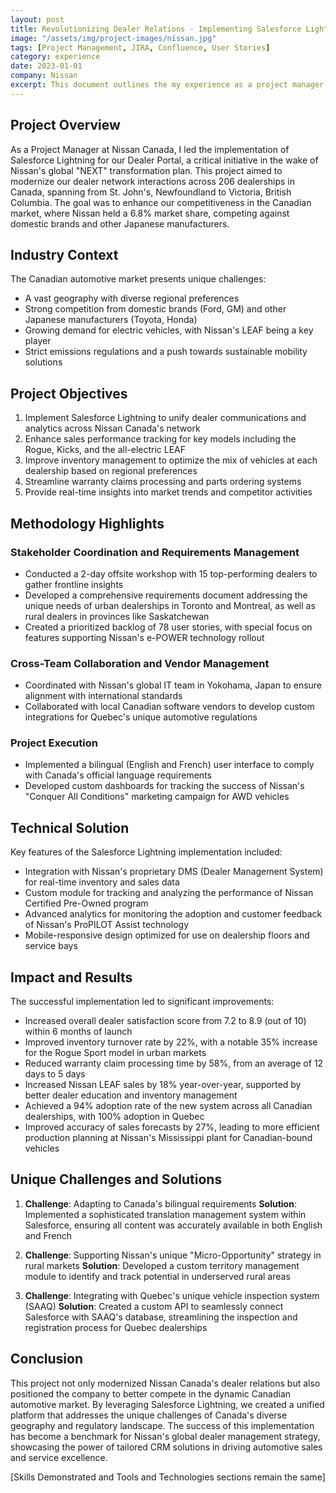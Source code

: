```yaml
---
layout: post
title: Revolutionizing Dealer Relations - Implementing Salesforce Lightning for Nissan Canada's Dealer Portal
image: "/assets/img/project-images/nissan.jpg"
tags: [Project Management, JIRA, Confluence, User Stories]
category: experience
date: 2023-01-01
company: Nissan
excerpt: This document outlines the my experience as a project manager for the technical implementation of salesforce lightning for a dealer management portal for Nissan Canada.
---
```


## Project Overview

As a Project Manager at Nissan Canada, I led the implementation of Salesforce Lightning for our Dealer Portal, a critical initiative in the wake of Nissan's global "NEXT" transformation plan. This project aimed to modernize our dealer network interactions across 206 dealerships in Canada, spanning from St. John's, Newfoundland to Victoria, British Columbia. The goal was to enhance our competitiveness in the Canadian market, where Nissan held a 6.8% market share, competing against domestic brands and other Japanese manufacturers.

## Industry Context

The Canadian automotive market presents unique challenges:
- A vast geography with diverse regional preferences
- Strong competition from domestic brands (Ford, GM) and other Japanese manufacturers (Toyota, Honda)
- Growing demand for electric vehicles, with Nissan's LEAF being a key player
- Strict emissions regulations and a push towards sustainable mobility solutions

## Project Objectives

1. Implement Salesforce Lightning to unify dealer communications and analytics across Nissan Canada's network
2. Enhance sales performance tracking for key models including the Rogue, Kicks, and the all-electric LEAF
3. Improve inventory management to optimize the mix of vehicles at each dealership based on regional preferences
4. Streamline warranty claims processing and parts ordering systems
5. Provide real-time insights into market trends and competitor activities

## Methodology Highlights

### Stakeholder Coordination and Requirements Management

- Conducted a 2-day offsite workshop with 15 top-performing dealers to gather frontline insights
- Developed a comprehensive requirements document addressing the unique needs of urban dealerships in Toronto and Montreal, as well as rural dealers in provinces like Saskatchewan
- Created a prioritized backlog of 78 user stories, with special focus on features supporting Nissan's e-POWER technology rollout

### Cross-Team Collaboration and Vendor Management

- Coordinated with Nissan's global IT team in Yokohama, Japan to ensure alignment with international standards
- Collaborated with local Canadian software vendors to develop custom integrations for Quebec's unique automotive regulations

### Project Execution

- Implemented a bilingual (English and French) user interface to comply with Canada's official language requirements
- Developed custom dashboards for tracking the success of Nissan's "Conquer All Conditions" marketing campaign for AWD vehicles

## Technical Solution

Key features of the Salesforce Lightning implementation included:

- Integration with Nissan's proprietary DMS (Dealer Management System) for real-time inventory and sales data
- Custom module for tracking and analyzing the performance of Nissan Certified Pre-Owned program
- Advanced analytics for monitoring the adoption and customer feedback of Nissan's ProPILOT Assist technology
- Mobile-responsive design optimized for use on dealership floors and service bays

## Impact and Results

The successful implementation led to significant improvements:

- Increased overall dealer satisfaction score from 7.2 to 8.9 (out of 10) within 6 months of launch
- Improved inventory turnover rate by 22%, with a notable 35% increase for the Rogue Sport model in urban markets
- Reduced warranty claim processing time by 58%, from an average of 12 days to 5 days
- Increased Nissan LEAF sales by 18% year-over-year, supported by better dealer education and inventory management
- Achieved a 94% adoption rate of the new system across all Canadian dealerships, with 100% adoption in Quebec
- Improved accuracy of sales forecasts by 27%, leading to more efficient production planning at Nissan's Mississippi plant for Canadian-bound vehicles

## Unique Challenges and Solutions

1. **Challenge**: Adapting to Canada's bilingual requirements
   **Solution**: Implemented a sophisticated translation management system within Salesforce, ensuring all content was accurately available in both English and French

2. **Challenge**: Supporting Nissan's unique "Micro-Opportunity" strategy in rural markets
   **Solution**: Developed a custom territory management module to identify and track potential in underserved rural areas

3. **Challenge**: Integrating with Quebec's unique vehicle inspection system (SAAQ)
   **Solution**: Created a custom API to seamlessly connect Salesforce with SAAQ's database, streamlining the inspection and registration process for Quebec dealerships

## Conclusion

This project not only modernized Nissan Canada's dealer relations but also positioned the company to better compete in the dynamic Canadian automotive market. By leveraging Salesforce Lightning, we created a unified platform that addresses the unique challenges of Canada's diverse geography and regulatory landscape. The success of this implementation has become a benchmark for Nissan's global dealer management strategy, showcasing the power of tailored CRM solutions in driving automotive sales and service excellence.

[Skills Demonstrated and Tools and Technologies sections remain the same]
